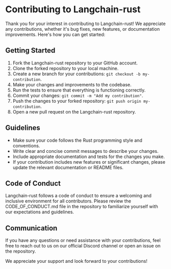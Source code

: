 # Contributing to Langchain-rust

Thank you for your interest in contributing to Langchain-rust! We appreciate any contributions, whether it's bug fixes, new features, or documentation improvements. Here's how you can get started:

## Getting Started

1. Fork the Langchain-rust repository to your GitHub account.
2. Clone the forked repository to your local machine.
3. Create a new branch for your contributions: `git checkout -b my-contribution`.
4. Make your changes and improvements to the codebase.
5. Run the tests to ensure that everything is functioning correctly.
6. Commit your changes: `git commit -m "Add my contribution"`.
7. Push the changes to your forked repository: `git push origin my-contribution`.
8. Open a new pull request on the Langchain-rust repository.

## Guidelines

- Make sure your code follows the Rust programming style and conventions.
- Write clear and concise commit messages to describe your changes.
- Include appropriate documentation and tests for the changes you make.
- If your contribution includes new features or significant changes, please update the relevant documentation or README files.

## Code of Conduct

Langchain-rust follows a code of conduct to ensure a welcoming and inclusive environment for all contributors. Please review the CODE_OF_CONDUCT.md file in the repository to familiarize yourself with our expectations and guidelines.

## Communication

If you have any questions or need assistance with your contributions, feel free to reach out to us on our official Discord channel or open an issue on the repository.

We appreciate your support and look forward to your contributions!
